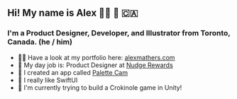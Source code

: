 ## Hi! My name is Alex 👨‍💻 🎨 🇨🇦
### I'm a Product Designer, Developer, and Illustrator from Toronto, Canada. (he / him)

- 👨‍🎨 Have a look at my portfolio here: <a href="https://alexmathers.com">alexmathers.com</a>
- 📱 My day job is: Product Designer at <a href="https://nudgerewards.com">Nudge Rewards</a> 
- 🎨 I created an app called <a href="https://bit.ly/PALette">Palette Cam</a> 
- 🍎 I really like SwiftUI
- 🥌 I'm currently trying to build a Crokinole game in Unity!
